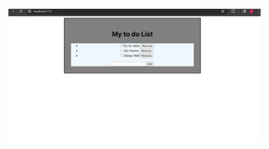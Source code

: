 
  ![alt text](https://github.com/Stanleynjoroge/React1/blob/TodoList/Screenshot%202024-01-25%20154002.png)
